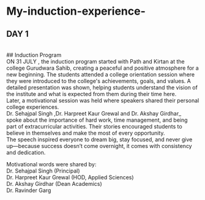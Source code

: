 # My-induction-experience-
## DAY 1
<br>
## Induction Program
<br>
ON 31 JULY , the induction program started with Path and Kirtan at the college Gurudwara Sahib, creating a peaceful and positive atmosphere for a new beginning. The students attended a college orientation session where they were introduced to the college's achievements, goals, and values. A detailed presentation was shown, helping students understand the vision of the institute and what is expected from them during their time here.
<br>
Later, a motivational session was held where speakers shared their personal college experiences. <br>Dr. Sehajpal Singh ,Dr. Harpreet Kaur Grewal  and Dr. Akshay Girdhar_<br> spoke about the importance of hard work, time management, and being part of extracurricular activities. Their stories encouraged students to believe in themselves and make the most of every opportunity.
<br>
 The speech inspired everyone to dream big, stay focused, and never give up—because success doesn’t come overnight, it comes with consistency and dedication.
<br>

Motivational words were shared by:
<br>
Dr. Sehajpal Singh (Principal)
<br>
Dr. Harpreet Kaur Grewal (HOD, Applied Sciences)
<br>
Dr. Akshay Girdhar (Dean Academics)
<br>
Dr. Ravinder Garg



